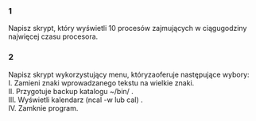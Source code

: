### 1
Napisz skrypt, który wyświetli 10 procesów zajmujących w ciągugodziny najwięcej czasu procesora.
### 2
Napisz skrypt wykorzystujący menu, któryzaoferuje następujące wybory:  
I. Zamieni znaki wprowadzanego tekstu na wielkie znaki.  
II. Przygotuje backup katalogu ~/bin/ .  
III. Wyświetli kalendarz (ncal -w lub cal) .  
IV. Zamknie program.